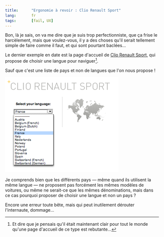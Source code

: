 ```yaml
---
title:      "Ergonomie à revoir : Clio Renault Sport"
lang:       fr
tags:       [fail, UX]
---
```


Bon, là je sais, on va me dire que je suis trop perfectionniste, que ça frise le harcèlement, mais que voulez-vous, il y a des choses qu'il serait tellement simple de faire comme il faut, et qui sont pourtant baclées…

Le dernier exemple en date est la page d'accueil de [Clio Renault Sport](http://www.clio.renault-sport.com/), qui propose de choisir une langue pour naviguer[^1].

Sauf que c'est une liste de pays et non de langues que l'on nous propose !

![](renault-clio-sport-choix-langue.png)

Je comprends bien que les différents pays — même quand ils utilisent la même langue — ne proposent pas forcément les mêmes modèles de voitures, ou même ne serait-ce que les mêmes dénominations, mais dans ce cas pourquoi proposer de choisir une langue et non un pays ?

Encore une erreur toute bête, mais qui peut inutilement dérouter l'internaute, dommage…

[^1]: Et dire que je pensais qu'il était maintenant clair pour tout le monde qu'une page d'accueil de ce type est rebutante…
